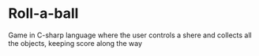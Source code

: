 # Roll-a-ball
Game in C-sharp language where the user controls a shere and collects all the objects, keeping score along the way
